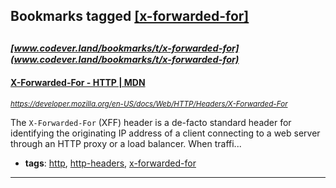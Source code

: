 ## Bookmarks tagged [[x-forwarded-for]](https://www.codever.land/search?q=[x-forwarded-for])

_<sup><sup>[www.codever.land/bookmarks/t/x-forwarded-for](www.codever.land/bookmarks/t/x-forwarded-for)</sup></sup>_
---
#### [X-Forwarded-For - HTTP | MDN](https://developer.mozilla.org/en-US/docs/Web/HTTP/Headers/X-Forwarded-For)
_<sup>https://developer.mozilla.org/en-US/docs/Web/HTTP/Headers/X-Forwarded-For</sup>_

The `X-Forwarded-For` (XFF) header is a de-facto standard header for identifying the originating IP address of a client connecting to a web server through an HTTP proxy or a load balancer. When traffi...
* **tags**: [http](../tagged/http.md), [http-headers](../tagged/http-headers.md), [x-forwarded-for](../tagged/x-forwarded-for.md)
---
